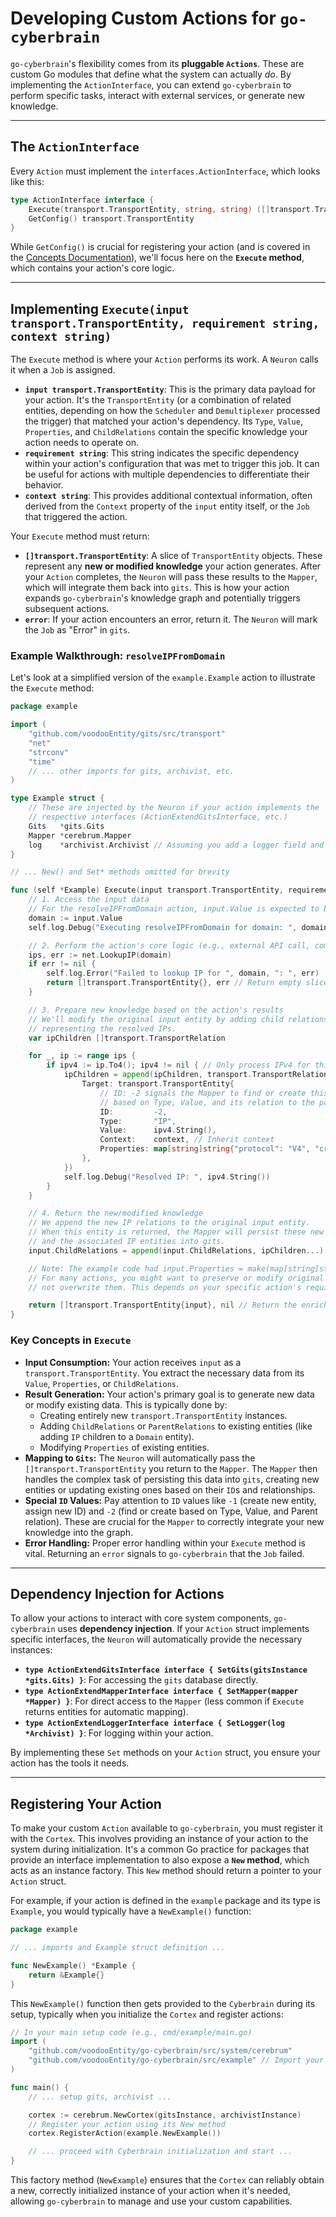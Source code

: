 # Developing Custom Actions for `go-cyberbrain`

`go-cyberbrain`'s flexibility comes from its **pluggable `Actions`**. These are custom Go modules that define what the system can actually *do*. By implementing the `ActionInterface`, you can extend `go-cyberbrain` to perform specific tasks, interact with external services, or generate new knowledge.

---

## The `ActionInterface`

Every `Action` must implement the `interfaces.ActionInterface`, which looks like this:

```go
type ActionInterface interface {
    Execute(transport.TransportEntity, string, string) ([]transport.TransportEntity, error)
    GetConfig() transport.TransportEntity
}
````

While `GetConfig()` is crucial for registering your action (and is covered in the [Concepts Documentation](https://www.google.com/search?q=docs/CONCEPTS.md)), we'll focus here on the **`Execute` method**, which contains your action's core logic.

-----

## Implementing `Execute(input transport.TransportEntity, requirement string, context string)`

The `Execute` method is where your `Action` performs its work. A `Neuron` calls it when a `Job` is assigned.

* **`input transport.TransportEntity`**: This is the primary data payload for your action. It's the `TransportEntity` (or a combination of related entities, depending on how the `Scheduler` and `Demultiplexer` processed the trigger) that matched your action's dependency. Its `Type`, `Value`, `Properties`, and `ChildRelations` contain the specific knowledge your action needs to operate on.
* **`requirement string`**: This string indicates the specific dependency within your action's configuration that was met to trigger this job. It can be useful for actions with multiple dependencies to differentiate their behavior.
* **`context string`**: This provides additional contextual information, often derived from the `Context` property of the `input` entity itself, or the `Job` that triggered the action.

Your `Execute` method must return:

* **`[]transport.TransportEntity`**: A slice of `TransportEntity` objects. These represent any **new or modified knowledge** your action generates. After your `Action` completes, the `Neuron` will pass these results to the `Mapper`, which will integrate them back into `gits`. This is how your action expands `go-cyberbrain`'s knowledge graph and potentially triggers subsequent actions.
* **`error`**: If your action encounters an error, return it. The `Neuron` will mark the `Job` as "Error" in `gits`.

### Example Walkthrough: `resolveIPFromDomain`

Let's look at a simplified version of the `example.Example` action to illustrate the `Execute` method:

```go
package example

import (
    "github.com/voodooEntity/gits/src/transport"
    "net"
    "strconv"
    "time"
    // ... other imports for gits, archivist, etc.
)

type Example struct {
    // These are injected by the Neuron if your action implements the
    // respective interfaces (ActionExtendGitsInterface, etc.)
    Gits   *gits.Gits
    Mapper *cerebrum.Mapper
    log    *archivist.Archivist // Assuming you add a logger field and SetLogger method
}

// ... New() and Set* methods omitted for brevity

func (self *Example) Execute(input transport.TransportEntity, requirement string, context string) ([]transport.TransportEntity, error) {
    // 1. Access the input data
    // For the resolveIPFromDomain action, input.Value is expected to be a domain name
    domain := input.Value
    self.log.Debug("Executing resolveIPFromDomain for domain: ", domain)

    // 2. Perform the action's core logic (e.g., external API call, computation)
    ips, err := net.LookupIP(domain)
    if err != nil {
        self.log.Error("Failed to lookup IP for ", domain, ": ", err)
        return []transport.TransportEntity{}, err // Return empty slice and the error
    }

    // 3. Prepare new knowledge based on the action's results
    // We'll modify the original input entity by adding child relations
    // representing the resolved IPs.
    var ipChildren []transport.TransportRelation

    for _, ip := range ips {
        if ipv4 := ip.To4(); ipv4 != nil { // Only process IPv4 for this example
            ipChildren = append(ipChildren, transport.TransportRelation{
                Target: transport.TransportEntity{
                    // ID: -2 signals the Mapper to find or create this entity
                    // based on Type, Value, and its relation to the parent.
                    ID:         -2,
                    Type:       "IP",
                    Value:      ipv4.String(),
                    Context:    context, // Inherit context
                    Properties: map[string]string{"protocol": "V4", "created": strconv.FormatInt(time.Now().Unix(), 10)},
                },
            })
            self.log.Debug("Resolved IP: ", ipv4.String())
        }
    }

    // 4. Return the new/modified knowledge
    // We append the new IP relations to the original input entity.
    // When this entity is returned, the Mapper will persist these new relations
    // and the associated IP entities into gits.
    input.ChildRelations = append(input.ChildRelations, ipChildren...)

    // Note: The example code had input.Properties = make(map[string]string) here.
    // For many actions, you might want to preserve or modify original properties,
    // not overwrite them. This depends on your specific action's requirements.

    return []transport.TransportEntity{input}, nil // Return the enriched input entity
}
```

### Key Concepts in `Execute`

* **Input Consumption:** Your action receives `input` as a `transport.TransportEntity`. You extract the necessary data from its `Value`, `Properties`, or `ChildRelations`.
* **Result Generation:** Your action's primary goal is to generate new data or modify existing data. This is typically done by:
    * Creating entirely new `transport.TransportEntity` instances.
    * Adding `ChildRelations` or `ParentRelations` to existing entities (like adding `IP` children to a `Domain` entity).
    * Modifying `Properties` of existing entities.
* **Mapping to `Gits`:** The `Neuron` will automatically pass the `[]transport.TransportEntity` you return to the `Mapper`. The `Mapper` then handles the complex task of persisting this data into `gits`, creating new entities or updating existing ones based on their `ID`s and relationships.
* **Special `ID` Values:** Pay attention to `ID` values like `-1` (create new entity, assign new ID) and `-2` (find or create based on Type, Value, and Parent relation). These are crucial for the `Mapper` to correctly integrate your new knowledge into the graph.
* **Error Handling:** Proper error handling within your `Execute` method is vital. Returning an `error` signals to `go-cyberbrain` that the `Job` failed.

-----

## Dependency Injection for Actions

To allow your actions to interact with core system components, `go-cyberbrain` uses **dependency injection**. If your `Action` struct implements specific interfaces, the `Neuron` will automatically provide the necessary instances:

* **`type ActionExtendGitsInterface interface { SetGits(gitsInstance *gits.Gits) }`**: For accessing the `gits` database directly.
* **`type ActionExtendMapperInterface interface { SetMapper(mapper *Mapper) }`**: For direct access to the `Mapper` (less common if `Execute` returns entities for automatic mapping).
* **`type ActionExtendLoggerInterface interface { SetLogger(log *Archivist) }`**: For logging within your action.

By implementing these `Set` methods on your `Action` struct, you ensure your action has the tools it needs.

-----

## Registering Your Action

To make your custom `Action` available to `go-cyberbrain`, you must register it with the `Cortex`. This involves providing an instance of your action to the system during initialization. It's a common Go practice for packages that provide an interface implementation to also expose a **`New` method**, which acts as an instance factory. This `New` method should return a pointer to your `Action` struct.

For example, if your action is defined in the `example` package and its type is `Example`, you would typically have a `NewExample()` function:

```go
package example

// ... imports and Example struct definition ...

func NewExample() *Example {
    return &Example{}
}
```

This `NewExample()` function then gets provided to the `Cyberbrain` during its setup, typically when you initialize the `Cortex` and register actions:

```go
// In your main setup code (e.g., cmd/example/main.go)
import (
    "github.com/voodooEntity/go-cyberbrain/src/system/cerebrum"
    "github.com/voodooEntity/go-cyberbrain/src/example" // Import your action package
)

func main() {
    // ... setup gits, archivist ...

    cortex := cerebrum.NewCortex(gitsInstance, archivistInstance)
    // Register your action using its New method
    cortex.RegisterAction(example.NewExample())

    // ... proceed with Cyberbrain initialization and start ...
}
```

This factory method (`NewExample`) ensures that the `Cortex` can reliably obtain a new, correctly initialized instance of your action when it's needed, allowing `go-cyberbrain` to manage and use your custom capabilities.

